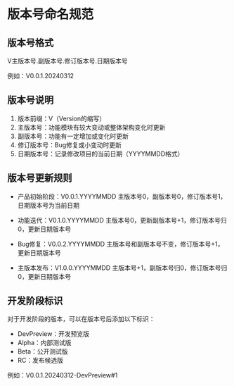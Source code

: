 # 版本号命名规范

## 版本号格式

V主版本号.副版本号.修订版本号.日期版本号

例如：V0.0.1.20240312

## 版本号说明

1. 版本前缀：V（Version的缩写）
2. 主版本号：功能模块有较大变动或整体架构变化时更新
3. 副版本号：功能有一定增加或变化时更新
4. 修订版本号：Bug修复或小变动时更新
5. 日期版本号：记录修改项目的当前日期（YYYYMMDD格式）

## 版本号更新规则

- 产品初始阶段：V0.0.1.YYYYMMDD
  主版本号0，副版本号0，修订版本号1，日期版本号为当前日期

- 功能迭代：V0.1.0.YYYYMMDD
  主版本号0，更新副版本号+1，修订版本号归0，更新日期版本号

- Bug修复：V0.0.2.YYYYMMDD
  主版本号和副版本号不变，修订版本号+1，更新日期版本号

- 主版本发布：V1.0.0.YYYYMMDD
  主版本号+1，副版本号归0，修订版本号归0，更新日期版本号

## 开发阶段标识

对于开发阶段的版本，可以在版本号后添加以下标识：

- DevPreview：开发预览版
- Alpha：内部测试版
- Beta：公开测试版
- RC：发布候选版

例如：V0.0.1.20240312-DevPreview#1